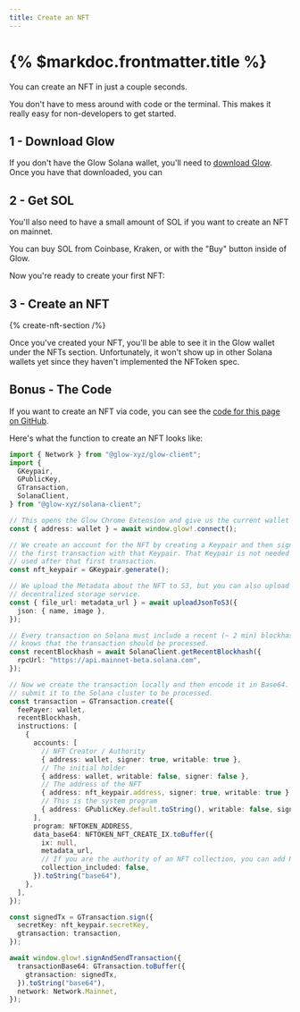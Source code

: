 ```yaml
---
title: Create an NFT
---
```


# {% $markdoc.frontmatter.title %}

You can create an NFT in just a couple seconds.

You don't have to mess around with code or the terminal. This makes it really easy for non-developers to get started.

## 1 - Download Glow

If you don't have the Glow Solana wallet, you'll need to [download Glow](https://glow.app/download). Once you have that downloaded, you can

## 2 - Get SOL

You'll also need to have a small amount of SOL if you want to create an NFT on mainnet.

You can buy SOL from Coinbase, Kraken, or with the "Buy" button inside of Glow.

Now you're ready to create your first NFT:

## 3 - Create an NFT

{% create-nft-section /%}

Once you've created your NFT, you'll be able to see it in the Glow wallet under the NFTs section. Unfortunately, it won't show up in other Solana wallets yet since they haven't implemented the NFToken spec.

## Bonus - The Code

If you want to create an NFT via code, you can see the [code for this page on GitHub](https://github.com/glow-xyz/nftoken/blob/master/docs/components/CreateNftSection.tsx).

Here's what the function to create an NFT looks like:

```ts
import { Network } from "@glow-xyz/glow-client";
import {
  GKeypair,
  GPublicKey,
  GTransaction,
  SolanaClient,
} from "@glow-xyz/solana-client";

// This opens the Glow Chrome Extension and give us the current wallet
const { address: wallet } = await window.glow!.connect();

// We create an account for the NFT by creating a Keypair and then signing
// the first transaction with that Keypair. That Keypair is not needed and cannot be 
// used after that first transaction.
const nft_keypair = GKeypair.generate();

// We upload the Metadata about the NFT to S3, but you can also upload it to your own
// decentralized storage service.
const { file_url: metadata_url } = await uploadJsonToS3({
  json: { name, image },
});

// Every transaction on Solana must include a recent (~ 2 min) blockhash so that the cluster
// knows that the transaction should be processed.
const recentBlockhash = await SolanaClient.getRecentBlockhash({
  rpcUrl: "https://api.mainnet-beta.solana.com",
});

// Now we create the transaction locally and then encode it in Base64. Once it's in Base64, we can
// submit it to the Solana cluster to be processed.
const transaction = GTransaction.create({
  feePayer: wallet,
  recentBlockhash,
  instructions: [
    {
      accounts: [
        // NFT Creator / Authority
        { address: wallet, signer: true, writable: true },
        // The initial holder
        { address: wallet, writable: false, signer: false },
        // The address of the NFT
        { address: nft_keypair.address, signer: true, writable: true },
        // This is the system program
        { address: GPublicKey.default.toString(), writable: false, signer: false },
      ],
      program: NFTOKEN_ADDRESS,
      data_base64: NFTOKEN_NFT_CREATE_IX.toBuffer({
        ix: null,
        metadata_url,
        // If you are the authority of an NFT collection, you can add NFTs to the collection.
        collection_included: false,
      }).toString("base64"),
    },
  ],
});

const signedTx = GTransaction.sign({
  secretKey: nft_keypair.secretKey,
  gtransaction: transaction,
});

await window.glow!.signAndSendTransaction({
  transactionBase64: GTransaction.toBuffer({
    gtransaction: signedTx,
  }).toString("base64"),
  network: Network.Mainnet,
});
```
